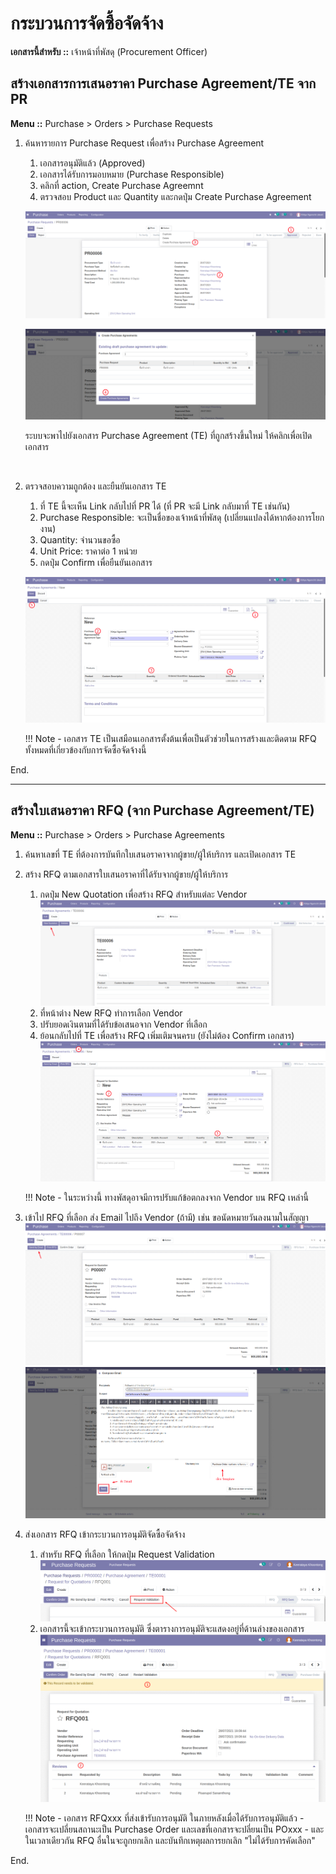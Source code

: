 # กระบวนการจัดซื้อจัดจ้าง

**เอกสารนี้สำหรับ ::** เจ้าหน้าที่พัสดุ (Procurement Officer)

## สร้างเอกสารการเสนอราคา Purchase Agreement/TE จาก PR

**Menu ::** Purchase > Orders > Purchase Requests

1. ค้นหารายการ Purchase Request เพื่อสร้าง Purchase Agreement
    1. เอกสารอนุมัติแล้ว (Approved)
    2. เอกสารได้รับการมอบหมาย (Purchase Responsible)
    3. คลิกที่ action, Create Purchase Agreemnt
    4. ตรวจสอบ Product และ Quantity และกดปุ่ม Create Purchase Agreement

    ![](img/te_create_te.png)

    ![](img/te_create_te2.png)

    ระบบจะพาไปยังเอกสาร Purchase Agreement (TE) ที่ถูกสร้างขึ้นใหม่ ให้คลิกเพื่อเปิดเอกสาร

    <br/>

2. ตรวจสอบความถูกต้อง และยืนยันเอกสาร TE
    1. ที่ TE นี้จะเห็น Link กลับไปที่ PR ได้ (ที่ PR จะมี Link กลับมาที่ TE เช่นกัน)
    2. Purchase Responsible: จะเป็นชื่อของเจ้าหน้าที่พัสดุ (เปลี่ยนแปลงได้หากต้องการโยกงาน)
    3. Quantity: จำนวนขอซื้อ
    4. Unit Price: ราคาต่อ 1 หน่วย
    5. กดปุ่ม Confirm เพื่อยืนยันเอกสาร

    ![](img/te_confirm.png)


    !!! Note
        - เอกสาร TE เป็นเสมือนเอกสารตั้งต้นเพื่อเป็นตัวช่วยในการสร้างและติดตาม RFQ ทั้งหมดที่เกี่ยวข้องกับการจัดซื้อจัดจ้างนี้

End.

-----------------------------------------------------------------

## สร้างใบเสนอราคา RFQ (จาก Purchase Agreement/TE)

**Menu ::** Purchase > Orders > Purchase Agreements

1. ค้นหาเลขที่ TE ที่ต้องการบันทึกใบเสนอราคาจากผู้ขาย/ผู้ให้บริการ และเปิดเอกสาร TE
2. สร้าง RFQ ตามเอกสารใบเสนอราคาที่ได้รับจากผู้ขาย/ผู้ให้บริการ
    1. กดปุ่ม New Quotation เพื่อสร้าง RFQ สำหรับแต่ละ Vendor
    ![](img/te_create_rfq.png)
    2. ที่หน้าต่าง New RFQ ทำการเลือก Vendor
    3. ปรับยอดเงินตามที่ได้รับข้อเสนอจาก Vendor ที่เลือก
    4. ย้อนกลับไปที่ TE เพื่อสร้าง RFQ เพิ่มเติมจนครบ (ยังไม่ต้อง Confirm เอกสาร)
    ![](img/1_po_new_rfq.png)

    !!! Note 
        - ในระหว่างนี้ ทางพัสดุอาจมีการปรับแก้ข้อตกลงจาก Vendor บน RFQ เหล่านี้

3. เข้าไป RFQ ที่เลือก ส่ง Email ไปถึง Vendor (ถ้ามี) เช่น ขอนัดหมายวันลงนามในสัญญา 
![](img/rfq_send_by_email_1.png)
![](img/rfq_send_by_email_2.png)

4. ส่งเอกสาร RFQ เข้ากระบวนการอนุมัติจัดซื้อจัดจ้าง
    1. สำหรับ RFQ ที่เลือก ให้กดปุ่ม Request Validation
    ![](img/rfq_request_validation.png)
    2. เอกสารนี้จะเข้ากระบวนการอนุมัติ ซึ่งตารางการอนุมัติจะแสดงอยู่ที่ด้านล่างของเอกสาร
    ![](img/rfq_request_validation2.png)
    
    !!! Note
        - เอกสาร RFQxxx ที่ส่งเข้ารับการอนุมัติ ในภายหลังเมื่อได้รับการอนุมัติแล้ว
            - เอกสารจะเปลี่ยนสถานะเป็น Purchase Order และเลขที่เอกสารจะปลี่ยนเป็น POxxx
            - และในเวลาเดียวกัน RFQ อื่นในจะถูกยกเลิก และบันทึกเหตุผลการยกเลิก "ไม่ได้รับการคัดเลือก"

End.
